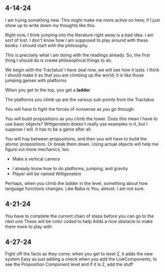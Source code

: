 ## 4-14-24

I am trying something new. This might make me more active on here; if I just show up to write down my thoughts like this.

Right now, I think jumping into the literature right away is a bad idea. I am sort of lost. 
I don't know how I am supposed to play around with these books. I should start with the philosophy.

This is precisely what I am doing with the readings already.
So, the first thing I should do is create philosophical things to do.

We begin with the Tractatus! I have zeal now, we will see how it lasts.
I think I should make it so that you are climbing up the world; it is like those jumping games with platforms

When you get to the top, you get a **ladder**

The platforms you climb up are the various sub-points from the Tractatus

You will have to fight the forces of nonsense as you go through.

You will build propositions as you climb the tower. Does this mean I have to use basic objects?
Wittgenstein doesn't really use examples in it, but I suppose I will. It has to be a game after all.

You will hop between propositions, and then you will have to build the atomic propositions. Or break them down.
Using actual objects will help me figure out more mechanics, too. 


- Make a vertical camera
+ I already know how to do platforms, jumping, and gravity
+ Player will be named Wittgenstein

Perhaps, when you climb the ladder in the level, something about how language functions changes.
Like Baba is You, almost. I am not sure. 

## 4-21-24

You have to complete the current chain of steps before you can go to the next one
These will be color coded to help
Adds a nice obstacle to make there more to play with


## 4-27-24

Fight off the facts as they come; when you get to level 2, it adds the new system
Easy as just adding a check when you add the LiveComponents, to see the Proposition Component level and if it is 2, add the stuff